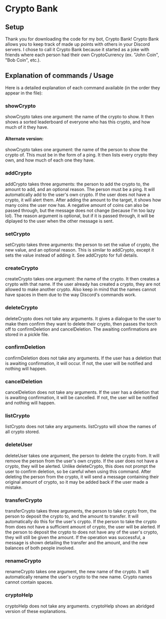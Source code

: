 # Crypto Bank
## Setup
Thank you for downloading the code for my bot, Crypto Bank! Crypto Bank allows you to keep track of made up points with others in your Discord servers. I chose to call it Crypto Bank because it started as a joke with friends where each person had their own CryptoCurrency (ex. "John Coin", "Bob Coin", etc.).

## Explanation of commands / Usage
Here is a detailed explanation of each command available (in the order they appear in the file):

### showCrypto
showCrypto takes one argument: the name of the crypto to show. It then shows a sorted leaderboard of everyone who has this crypto, and how much of it they have.

#### Alternate version:
showCrypto takes one argument: the name of the person to show the crypto of. This must be in the form of a ping. It then lists every crypto they own, and how much of each one they have.

### addCrypto
addCrypto takes three arguments: the person to add the crypto to, the amount to add, and an optional reason. The person must be a ping. It will automatically add to the user's own crypto. If the user does not have a crypto, it will alert them. After adding the amount to the target, it shows how many coins the user now has. A negative amount of coins can also be passed through, but the message does not change (because I'm too lazy lol). The reason argument is optional, but if it is passed through, it will be diplayed to the user when the other message is sent.

### setCrypto
setCrypto takes three arguments: the person to set the value of crypto, the new value, and an optional reason. This is similar to addCrypto, except it sets the value instead of adding it. See addCrypto for full details.

### createCrypto
createCrypto takes one argument: the name of the crypto. It then creates a crypto with that name. If the user already has created a crypto, they are not allowed to make another crypto. Also keep in mind that the names cannot have spaces in them due to the way Discord's commands work.

### deleteCrypto
deleteCrypto does not take any arguments. It gives a dialogue to the user to make them confirm they want to delete their crypto, then passes the torch off to confirmDeletion and cancelDeletion. The awaiting confirmations are stored in a pickle file.

### confirmDeletion
confirmDeletion does not take any arguments. If the user has a deletion that is awaiting confirmation, it will occur. If not, the user will be notified and nothing will happen.

### cancelDeletion
cancelDeletion does not take any arguments. If the user has a deletion that is awaiting confirmation, it will be cancelled. If not, the user will be notified and nothing will happen.

### listCrypto
listCrypto does not take any arguments. listCrypto will show the names of all crypto stored.

### deleteUser
deleteUser takes one argument, the person to delete the crypto from. It will remove the person from the user's own crypto. If the user does not have a crypto, they will be alerted. Unlike deleteCrypto, this does not prompt the user to confirm deletion, so be careful when using this command. After deleting the person from the crypto, it will send a message containing their original amount of crypto, so it may be added back if the user made a mistake.

### transferCrypto
transferCrypto takes three arguments, the person to take crypto from, the person to deposit the crypto to, and the amount to transfer. It will automatically do this for the user's crypto. If the person to take the crypto from does not have a sufficient amount of crypto, the user will be alerted. If the person to deposit the crypto to does not have any of the user's crypto, they will still be given the amount. If the operation was successful, a message is shown detailing the transfer and the amount, and the new balances of both people involved.

### renameCrypto
renameCrypto takes one argument, the new name of the crypto. It will automatically rename the user's crypto to the new name. Crypto names cannot contain spaces.

### cryptoHelp
cryptoHelp does not take any arguments. cryptoHelp shows an abridged version of these explanations.